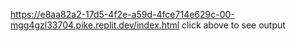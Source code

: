 https://e8aa82a2-17d5-4f2e-a59d-4fce714e629c-00-mgg4gzl33704.pike.replit.dev/index.html
click above to see output
